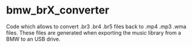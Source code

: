 bmw_brX_converter
=================

Code which allows to convert .br3 .br4 .br5 files back to .mp4 .mp3 .wma files. These files are generated when exporting the music library from a BMW to an USB drive.
